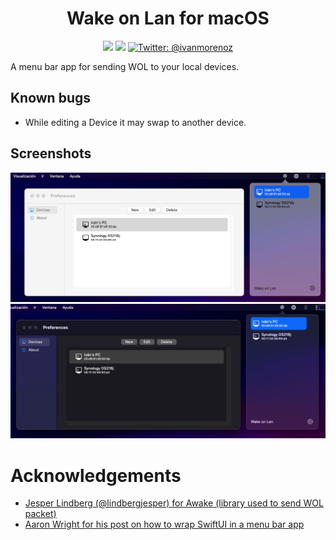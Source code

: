 <h1 align="center">Wake on Lan for macOS</h1>

<p align="center">
    <img src="https://img.shields.io/badge/macOS-11.0+-brightgreen.svg" />
    <img src="https://img.shields.io/badge/Swift-5.3-orange.svg" />
    <a href="https://twitter.com/ivanmorenoz">
        <img src="https://img.shields.io/badge/Contact-@ivanmorenoz-lightgrey.svg?style=flat" alt="Twitter: @ivanmorenoz" />
    </a>
</p>
A menu bar app for sending WOL to your local devices.

## Known bugs  
- While editing a Device it may swap to another device.

## Screenshots

![Wake on Lan for macOS Light Theme](https://github.com/ivanmoreno/Wake-on-Lan/blob/master/images/light.png?raw=true)
![Wake on Lan for macOS Dark Theme](https://github.com/ivanmoreno/Wake-on-Lan/blob/master/images/dark.png?raw=true)

# Acknowledgements
- [Jesper Lindberg (@lindbergjesper) for Awake (library used to send WOL packet)](https://github.com/jesper-lindberg/Awake)
- [Aaron Wright for his post on how to wrap SwiftUI in a menu bar app](https://medium.com/infinite-token/creating-a-macos-menu-bar-application-using-swiftui-54572a5d5f87)
